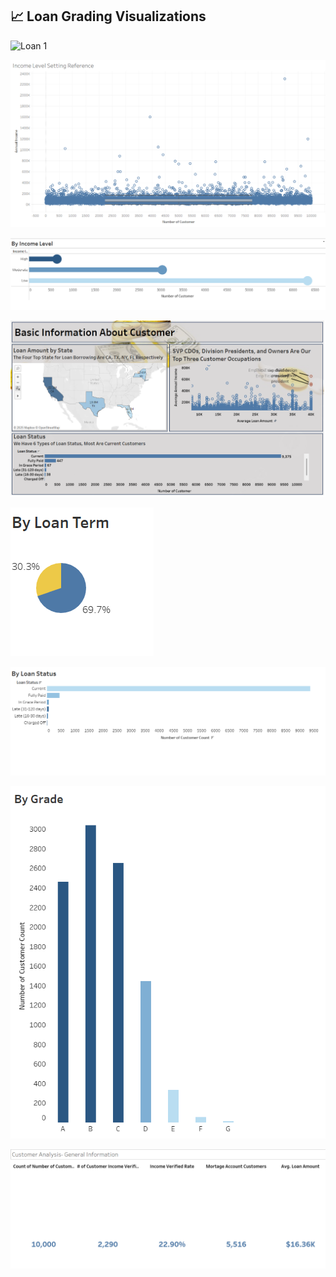 ## 📈 Loan Grading Visualizations


![Loan 1](https://github.com/shreya-chinnari/tableau-projects-shreya/blob/main/loan-grading/loan1.png?raw=true)


![Loan 2](https://github.com/shreya-chinnari/tableau-projects-shreya/blob/main/loan-grading/loan%20(2).png?raw=true)

![Loan 3](https://github.com/shreya-chinnari/tableau-projects-shreya/blob/main/loan-grading/loan%20(3).png?raw=true)


![Loan 4](https://github.com/shreya-chinnari/tableau-projects-shreya/blob/main/loan-grading/loan%20(4).png?raw=true)


![Loan 5](https://github.com/shreya-chinnari/tableau-projects-shreya/blob/main/loan-grading/loan%20(5).png?raw=true)


![Loan 6](https://github.com/shreya-chinnari/tableau-projects-shreya/blob/main/loan-grading/loan%20(6).png?raw=true)


![Loan 7](https://github.com/shreya-chinnari/tableau-projects-shreya/blob/main/loan-grading/loan%20(7).png?raw=true)

![Loan 8](https://github.com/shreya-chinnari/tableau-projects-shreya/blob/main/loan-grading/loan%20(8).png?raw=true)
